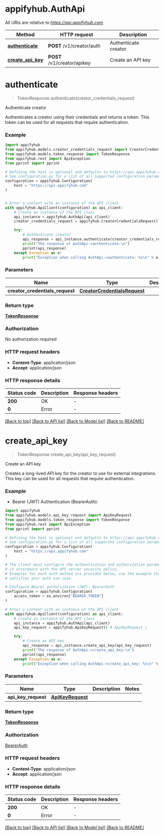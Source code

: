 # appifyhub.AuthApi

All URIs are relative to *https://api.appifyhub.com*

Method | HTTP request | Description
------------- | ------------- | -------------
[**authenticate**](AuthApi.md#authenticate) | **POST** /v1/creator/auth | Authenticate creator
[**create_api_key**](AuthApi.md#create_api_key) | **POST** /v1/creator/apikey | Create an API key


# **authenticate**
> TokenResponse authenticate(creator_credentials_request)

Authenticate creator

Authenticates a creator using their credentials and returns a token. This token can be used for all requests that require authentication. 

### Example


```python
import appifyhub
from appifyhub.models.creator_credentials_request import CreatorCredentialsRequest
from appifyhub.models.token_response import TokenResponse
from appifyhub.rest import ApiException
from pprint import pprint

# Defining the host is optional and defaults to https://api.appifyhub.com
# See configuration.py for a list of all supported configuration parameters.
configuration = appifyhub.Configuration(
    host = "https://api.appifyhub.com"
)


# Enter a context with an instance of the API client
with appifyhub.ApiClient(configuration) as api_client:
    # Create an instance of the API class
    api_instance = appifyhub.AuthApi(api_client)
    creator_credentials_request = appifyhub.CreatorCredentialsRequest() # CreatorCredentialsRequest | 

    try:
        # Authenticate creator
        api_response = api_instance.authenticate(creator_credentials_request)
        print("The response of AuthApi->authenticate:\n")
        pprint(api_response)
    except Exception as e:
        print("Exception when calling AuthApi->authenticate: %s\n" % e)
```



### Parameters


Name | Type | Description  | Notes
------------- | ------------- | ------------- | -------------
 **creator_credentials_request** | [**CreatorCredentialsRequest**](CreatorCredentialsRequest.md)|  | 

### Return type

[**TokenResponse**](TokenResponse.md)

### Authorization

No authorization required

### HTTP request headers

 - **Content-Type**: application/json
 - **Accept**: application/json

### HTTP response details

| Status code | Description | Response headers |
|-------------|-------------|------------------|
**200** | OK |  -  |
**0** | Error |  -  |

[[Back to top]](#) [[Back to API list]](../README.md#documentation-for-api-endpoints) [[Back to Model list]](../README.md#documentation-for-models) [[Back to README]](../README.md)

# **create_api_key**
> TokenResponse create_api_key(api_key_request)

Create an API key

Creates a long-lived API key for the creator to use for external integrations. This key can be used for all requests that require authentication. 

### Example

* Bearer (JWT) Authentication (BearerAuth):

```python
import appifyhub
from appifyhub.models.api_key_request import ApiKeyRequest
from appifyhub.models.token_response import TokenResponse
from appifyhub.rest import ApiException
from pprint import pprint

# Defining the host is optional and defaults to https://api.appifyhub.com
# See configuration.py for a list of all supported configuration parameters.
configuration = appifyhub.Configuration(
    host = "https://api.appifyhub.com"
)

# The client must configure the authentication and authorization parameters
# in accordance with the API server security policy.
# Examples for each auth method are provided below, use the example that
# satisfies your auth use case.

# Configure Bearer authorization (JWT): BearerAuth
configuration = appifyhub.Configuration(
    access_token = os.environ["BEARER_TOKEN"]
)

# Enter a context with an instance of the API client
with appifyhub.ApiClient(configuration) as api_client:
    # Create an instance of the API class
    api_instance = appifyhub.AuthApi(api_client)
    api_key_request = appifyhub.ApiKeyRequest() # ApiKeyRequest | 

    try:
        # Create an API key
        api_response = api_instance.create_api_key(api_key_request)
        print("The response of AuthApi->create_api_key:\n")
        pprint(api_response)
    except Exception as e:
        print("Exception when calling AuthApi->create_api_key: %s\n" % e)
```



### Parameters


Name | Type | Description  | Notes
------------- | ------------- | ------------- | -------------
 **api_key_request** | [**ApiKeyRequest**](ApiKeyRequest.md)|  | 

### Return type

[**TokenResponse**](TokenResponse.md)

### Authorization

[BearerAuth](../README.md#BearerAuth)

### HTTP request headers

 - **Content-Type**: application/json
 - **Accept**: application/json

### HTTP response details

| Status code | Description | Response headers |
|-------------|-------------|------------------|
**200** | OK |  -  |
**0** | Error |  -  |

[[Back to top]](#) [[Back to API list]](../README.md#documentation-for-api-endpoints) [[Back to Model list]](../README.md#documentation-for-models) [[Back to README]](../README.md)

